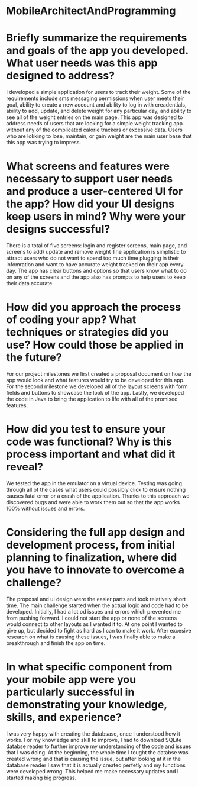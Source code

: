# MobileArchitectAndProgramming

# Briefly summarize the requirements and goals of the app you developed. What user needs was this app designed to address?
I developed a simple application for users to track their weight.
Some of the requirements include sms messaging permissions when user meets their goal, ability to create a new account and ability to log in with creadentials, ability to add, update, and delete weight for any particular day, and ability to see all of the weight entries on the main page.
This app was designed to address needs of users that are looking for a simple weight tracking app without any of the complicated calorie trackers or excessive data.
Users who are lokking to lose, maintain, or gain weight are the main user base that this app was trying to impress.

# What screens and features were necessary to support user needs and produce a user-centered UI for the app? How did your UI designs keep users in mind? Why were your designs successful?
There is a total of five screens: login and register screens, main page, and screens to add/ update and remove weight
The application is simplistic to attract users who do not want to spend too much time plugging in their infomration and want to have accurate weight tracked on their app every day.
The app has clear buttons and options so that users know what to do on any of the screens and the app also has prompts to help users to keep their data accurate.

# How did you approach the process of coding your app? What techniques or strategies did you use? How could those be applied in the future?
For our project milestones we first created a proposal document on how the app would look and what features would try to be developed for this app.
For the second milestone we developed all of the layout screens with form fields and buttons to showcase the look of the app.
Lastly, we developed the code in Java to bring the application to life with all of the promised features.

# How did you test to ensure your code was functional? Why is this process important and what did it reveal?
We tested the app in the emulator on a virtual device. Testing was going through all of the cases what users could possibly click to ensure nothing causes fatal error or a crash of the application.
Thanks to this approach we discovered bugs and were able to work them out so that the app works 100% without issues and errors.

# Considering the full app design and development process, from initial planning to finalization, where did you have to innovate to overcome a challenge?
The proposal and ui design were the easier parts and took relatively short time. The main challenge started when the actual logic and code had to be developed. 
Initially, I had a lot od issues and errors which prevented me from pushing forward. I could not start the app or none of the screens would connect to other layouts as I wanted it to. 
At one point I wanted to give up, but decided to fight as hard as I can to make it work.
After excesive research on what is causing these issues, I was finally able to make a breakthrough and finish the app on time.

# In what specific component from your mobile app were you particularly successful in demonstrating your knowledge, skills, and experience?
I was very happy with creating the databsase, once I understood how it works. For my knowledge and skill to improve, I had to download SQLite databse reader to further improve my understanding of the code and 
issues that I was doing. At the beginning, the whole time I tought the databse was created wrong and that is causing the issue, but after looking at it in the database reader I saw that it is actually created perfetly and 
my functions were developed wrong. This helped me make necessary updates and I started making big progress.
